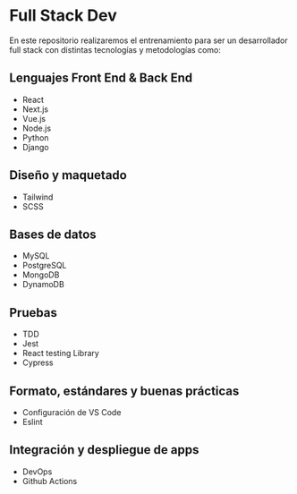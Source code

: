 # Full Stack Dev

En este repositorio realizaremos el entrenamiento para ser un desarrollador full stack con distintas tecnologías y metodologías como:

## Lenguajes Front End & Back End
- React
- Next.js
- Vue.js
- Node.js
- Python
- Django

## Diseño y maquetado
- Tailwind
- SCSS

## Bases de datos
- MySQL
- PostgreSQL
- MongoDB
- DynamoDB

## Pruebas
- TDD
- Jest
- React testing Library
- Cypress

## Formato, estándares y buenas prácticas
- Configuración de VS Code
- Eslint

## Integración y despliegue de apps
- DevOps
- Github Actions

